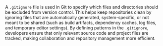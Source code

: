 A `.gitignore` file is used in Git to specify which files and directories should be excluded from version control. This helps keep repositories clean by ignoring files that are automatically generated, system-specific, or not meant to be shared (such as build artifacts, dependency caches, log files, and temporary editor settings). By defining patterns in the `.gitignore`, developers ensure that only relevant source code and project files are tracked, making collaboration and repository management more efficient.